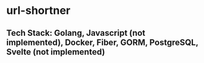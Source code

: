 # url-shortner
## Tech Stack: Golang, Javascript (not implemented), Docker, Fiber, GORM, PostgreSQL, Svelte (not implemented)